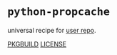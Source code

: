 # `python-propcache`

universal recipe for [user repo](../themartiancompany/ur).

[PKGBUILD](PKGBUILD)
[LICENSE](COPYING)
